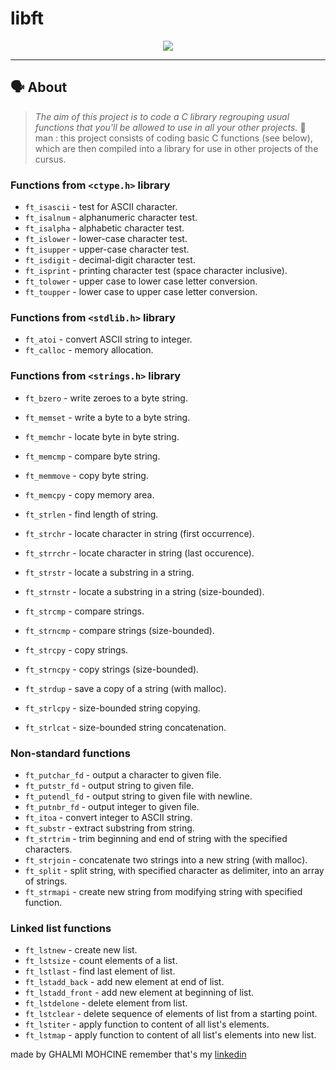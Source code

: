 # libft

<p align="center">
<img src="https://user-images.githubusercontent.com/81354228/200708043-5e8a9d91-cbc5-47fe-bfa9-6cd273df2dd7.png" align="center"/>
</p>

---

## 🗣️ About

> _The aim of this project is to code a C library regrouping usual functions that you'll be allowed to use in all your other projects._
	🚀 man : this project consists of coding basic C functions (see below), which are then compiled
	into a library for use in other projects of the cursus.

  ### Functions from `<ctype.h>` library

* `ft_isascii`		- test for ASCII character.
* `ft_isalnum`			- alphanumeric character test.
* `ft_isalpha`			- alphabetic character test.
* `ft_islower` 	- lower-case character test.
* `ft_isupper` 	- upper-case character test.
* `ft_isdigit`			- decimal-digit character test.
* `ft_isprint`			- printing character test (space character inclusive).
* `ft_tolower`			- upper case to lower case letter conversion.
* `ft_toupper`			- lower case to upper case letter conversion.

### Functions from `<stdlib.h>` library

* `ft_atoi`		- convert ASCII string to integer.
* `ft_calloc`	- memory allocation.

### Functions from `<strings.h>` library

* `ft_bzero`	- write zeroes to a byte string.
* `ft_memset`		- write a byte to a byte string.
* `ft_memchr`		- locate byte in byte string.
* `ft_memcmp`		- compare byte string.
*  `ft_memmove`	- copy byte string.
* `ft_memcpy`	- copy memory area.

* `ft_strlen`			- find length of string.
* `ft_strchr`			- locate character in string (first occurrence).
* `ft_strrchr`			- locate character in string (last occurence).
* `ft_strstr`		- locate a substring in a string.
* `ft_strnstr`			- locate a substring in a string (size-bounded).
* `ft_strcmp`		- compare strings.
* `ft_strncmp` 			- compare strings (size-bounded).
* `ft_strcpy`		- copy strings.
* `ft_strncpy` 	- copy strings (size-bounded).
* `ft_strdup`			- save a copy of a string (with malloc).
* `ft_strlcpy`			- size-bounded string copying.
* `ft_strlcat`			- size-bounded string concatenation.

### Non-standard functions

* `ft_putchar_fd`		- output a character to given file.
* `ft_putstr_fd`	- output string to given file.
* `ft_putendl_fd`		- output string to given file with newline.
* `ft_putnbr_fd`	- output integer to given file.
* `ft_itoa`		- convert integer to ASCII string.
* `ft_substr`		- extract substring from string.
* `ft_strtrim`	- trim beginning and end of string with the specified characters.
* `ft_strjoin`	- concatenate two strings into a new string (with malloc).
* `ft_split`		- split string, with specified character as delimiter, into an array of strings.
* `ft_strmapi`	- create new string from modifying string with specified function.

### Linked list functions

* `ft_lstnew`			- create new list.
* `ft_lstsize`		- count elements of a list.
* `ft_lstlast`		- find last element of list.
* `ft_lstadd_back`	- add new element at end of list.
* `ft_lstadd_front`	- add new element at beginning of list.
* `ft_lstdelone`		- delete element from list.
* `ft_lstclear`		- delete sequence of elements of list from a starting point.
* `ft_lstiter`		- apply function to content of all list's elements.
* `ft_lstmap`			- apply function to content of all list's elements into new list.
 
made by GHALMI MOHCINE remember that's my [linkedin](https://www.linkedin.com/in/mohcine-ghalmi-759a12209/)
